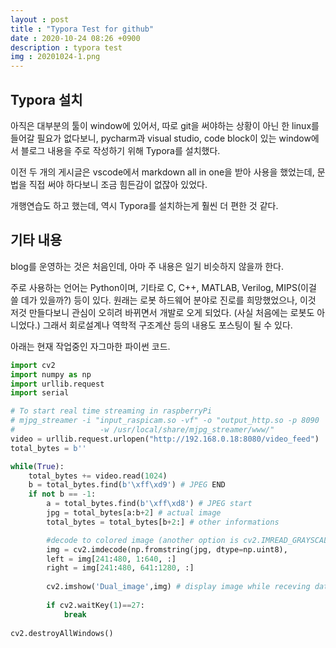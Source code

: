 ```yaml
---
layout : post
title : "Typora Test for github"
date : 2020-10-24 08:26 +0900
description : typora test
img : 20201024-1.png
---
```


## Typora 설치

 아직은 대부분의 툴이 window에 있어서, 따로 git을 써야하는 상황이 아닌 한 linux를 들어갈 필요가 없다보니, pycharm과 visual studio, code block이 있는 window에서 블로그 내용을 주로 작성하기 위해 Typora를 설치했다.

 이전 두 개의 게시글은 vscode에서 markdown all in one을 받아 사용을 했었는데, 문법을 직접 써야 하다보니 조금 힘든감이 없잖아 있었다.  

 개행연습도 하고 했는데, 역시 Typora를 설치하는게 훨씬 더 편한 것 같다.



## 기타 내용

  blog를 운영하는 것은 처음인데, 아마 주 내용은 일기 비슷하지 않을까 한다.



 주로 사용하는 언어는 Python이며, 기타로 C, C++, MATLAB, Verilog, MIPS(이걸 쓸 데가 있을까?) 등이 있다. 원래는 로봇 하드웨어 분야로 진로를 희망했었으나, 이것 저것 만들다보니 관심이 오히려 바뀌면서 개발로 오게 되었다. (사실 처음에는 로봇도 아니었다.) 그래서 회로설계나 역학적 구조계산 등의 내용도 포스팅이 될 수 있다.



 아래는 현재 작업중인 자그마한 파이썬 코드.

```python
import cv2
import numpy as np
import urllib.request
import serial

# To start real time streaming in raspberryPi
# mjpg_streamer -i "input_raspicam.so -vf" -o "output_http.so -p 8090
#                   -w /usr/local/share/mjpg_streamer/www/"
video = urllib.request.urlopen("http://192.168.0.18:8080/video_feed")
total_bytes = b''

while(True):
    total_bytes += video.read(1024)
    b = total_bytes.find(b'\xff\xd9') # JPEG END
    if not b == -1:
        a = total_bytes.find(b'\xff\xd8') # JPEG start
        jpg = total_bytes[a:b+2] # actual image
        total_bytes = total_bytes[b+2:] # other informations

        #decode to colored image (another option is cv2.IMREAD_GRAYSCALE)
        img = cv2.imdecode(np.fromstring(jpg, dtype=np.uint8), 											cv2.IMREAD_COLOR)
        left = img[241:480, 1:640, :]
        right = img[241:480, 641:1280, :]
        
        cv2.imshow('Dual_image',img) # display image while receving data
        
        if cv2.waitKey(1)==27:
            break
            
cv2.destroyAllWindows()
```

